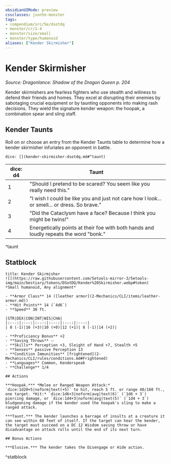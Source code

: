 ```yaml
---
obsidianUIMode: preview
cssclasses: json5e-monster
tags:
- compendium/src/5e/dsotdq
- monster/cr/1-4
- monster/size/small
- monster/type/humanoid
aliases: ["Kender Skirmisher"]
---
```

# Kender Skirmisher
*Source: Dragonlance: Shadow of the Dragon Queen p. 204*  

Kender skirmishers are fearless fighters who use stealth and wiliness to defend their friends and homes. They excel at disrupting their enemies by sabotaging crucial equipment or by taunting opponents into making rash decisions. They wield the signature kender weapon: the hoopak, a combination spear and sling staff.

## Kender Taunts

Roll on or choose an entry from the Kender Taunts table to determine how a kender skirmisher infuriates an opponent in battle.

`dice: [](kender-skirmisher-dsotdq.md#^taunt)`

| dice: d4 | Taunt |
|----------|-------|
| 1 | "Should I pretend to be scared? You seem like you really need this." |
| 2 | "I wish I could be like you and just not care how I look... or smell... or dress. So brave." |
| 3 | "Did the Cataclysm have a face? Because I think you might be twins!" |
| 4 | Energetically points at their foe with both hands and loudly repeats the word "bonk." |
^taunt

## Statblock

```ad-statblock
title: Kender Skirmisher
![](https://raw.githubusercontent.com/5etools-mirror-3/5etools-img/main/bestiary/tokens/DSotDQ/Kender%20Skirmisher.webp#token)
*Small humanoid, Any alignment*

- **Armor Class** 14 ([leather armor](2-Mechanics/CLI/items/leather-armor.md))
- **Hit Points** 14 (`4d6`)
- **Speed** 30 ft.

|STR|DEX|CON|INT|WIS|CHA|
|:---:|:---:|:---:|:---:|:---:|:---:|
| 8 (-1)|16 (+3)|10 (+0)|12 (+1)| 8 (-1)|14 (+2)|

- **Proficiency Bonus** +2
- **Saving Throws** ⏤
- **Skills** Perception +3, Sleight of Hand +7, Stealth +5
- **Senses** passive Perception 13
- **Condition Immunities** [frightened](2-Mechanics/CLI/rules/conditions.md#Frightened)
- **Languages** Common, Kenderspeak
- **Challenge** 1/4

## Actions

***Hoopak.*** *Melee or Ranged Weapon Attack:* `dice:1d20+5|noform|text(+5)` to hit, reach 5 ft. or range 40/160 ft., one target. *Hit:* `dice:1d6+3|noform|avg|text(6)` (`1d6 + 3`) piercing damage, or `dice:1d4+3|noform|avg|text(5)` (`1d4 + 3`) bludgeoning damage if the kender used the hoopak's sling to make a ranged attack.

***Taunt.*** The kender launches a barrage of insults at a creature it can see within 60 feet of itself. If the target can hear the kender, the target must succeed on a DC 12 Wisdom saving throw or have disadvantage on attack rolls until the end of its next turn.

## Bonus Actions

***Elusive.*** The kender takes the Disengage or Hide action.
```
^statblock
